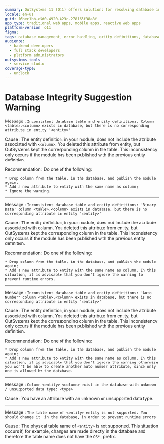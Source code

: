 ```yaml
---
summary: OutSystems 11 (O11) offers solutions for resolving database inconsistencies and unsupported configurations.
locale: en-us
guid: 16bec1bb-e5d0-4920-823c-278166f38a8f
app_type: traditional web apps, mobile apps, reactive web apps
platform-version: o11
figma:
tags: database management, error handling, entity definitions, database synchronization, data modeling
audience:
  - backend developers
  - full stack developers
  - platform administrators
outsystems-tools:
  - service studio
coverage-type:
  - unblock
---
```


# Database Integrity Suggestion Warning

Message
:   `Inconsistent database table and entity definitions: Column <table>.<column> exists in database, but there is no corresponding attribute in entity '<entity>'`

Cause
:   The entity definition, in your module, does not include the attribute associated with `<column>`. You deleted this attribute from entity, but OutSystems kept the corresponding column in the table. This inconsistency only occurs if the module has been published with the previous entity definition.

Recommendation
:   Do one of the following:

    * Drop column from the table, in the database, and publish the module again;
    * Add a new attribute to entity with the same name as column;
    * Ignore the warning.

---

Message
:   `Inconsistent database table and entity definitions: 'Binary Data' column <table>.<column> exists in database, but there is no corresponding attribute in entity '<entity>'`

Cause
:   The entity definition, in your module, does not include the attribute associated with column. You deleted this attribute from entity, but OutSystems kept the corresponding column in the table. This inconsistency only occurs if the module has been published with the previous entity definition.

Recommendation
:   Do one of the following:

    * Drop column from the table, in the database, and publish the module again;
    * Add a new attribute to entity with the same name as column. In this situation, it is advisable that you don't ignore the warning to prevent runtime errors.

---

Message
:   `Inconsistent database table and entity definitions: 'Auto Number' column <table>.<column> exists in database, but there is no corresponding attribute in entity '<entity>'`

Cause
:   The entity definition, in your module, does not include the attribute associated with column. You deleted this attribute from entity, but OutSystems kept the corresponding column in the table. This inconsistency only occurs if the module has been published with the previous entity definition.

Recommendation
:   Do one of the following:

    * Drop column from the table, in the database, and publish the module again;
    * Add a new attribute to entity with the same name as column. In this situation, it is advisable that you don't ignore the warning otherwise you won't be able to create another auto number attribute, since only one is allowed by the database.

---

Message
:   `Column <entity>.<column> exist in the database with unknown / unsupported data type: <type>`

Cause
:   You have an attribute with an unknown or unsupported data type.

---

Message
:   `The table name of <entity> entity is not supported. You should change it, in the database, in order to prevent runtime errors`

Cause
:   The physical table name of `<entity>` is not supported. This situation occurs if, for example, changes are made directly in the database and therefore the table name does not have the `OS*_` prefix.
